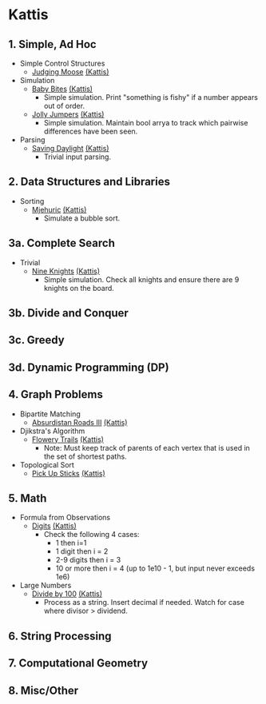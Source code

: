 # Kattis
## 1. Simple, Ad Hoc
- Simple Control Structures
    - [Judging Moose](judgingmoose.cpp) [(Kattis)](https://open.kattis.com/problems/judgingmoose) 
- Simulation
    - [Baby Bites](babybites.cpp) [(Kattis)](https://open.kattis.com/problems/babybites)
        - Simple simulation. Print "something is fishy" if a number appears out of order.
    - [Jolly Jumpers](jollyjumpers.cpp) [(Kattis)](https://open.kattis.com/problems/jollyjumpers)
        - Simple simulation. Maintain bool arrya to track which pairwise differences have been seen.
- Parsing
    - [Saving Daylight](savingdaylight.cpp) [(Kattis)](https://open.kattis.com/problems/savingdaylight)
        - Trivial input parsing.
## 2. Data Structures and Libraries
- Sorting
    - [Mjehuric](mjehuric.cpp) [(Kattis)](https://open.kattis.com/problems/mjehuric)
        - Simulate a bubble sort.
## 3a. Complete Search
- Trivial
    - [Nine Knights](nineknights.cpp) [(Kattis)](https://open.kattis.com/problems/nineknights)
        - Simple simulation. Check all knights and ensure there are 9 knights on the board.
## 3b. Divide and Conquer
## 3c. Greedy
## 3d. Dynamic Programming (DP)
## 4. Graph Problems
- Bipartite Matching
    - [Absurdistan Roads III](absurdistan3.cpp) [(Kattis)](https://open.kattis.com/absurdistan3)
- Djikstra's Algorithm
    - [Flowery Trails](flowerytrails.cpp) [(Kattis)](https://open.kattis.com/problems/flowerytrails)
        - Note: Must keep track of parents of each vertex that is used in the set of shortest paths.
- Topological Sort
    - [Pick Up Sticks](pickupsticks.cpp) [(Kattis)](https://open.kattis.com/problems/pickupsticks)
## 5. Math
- Formula from Observations
    - [Digits](digits.cpp) [(Kattis)](https://open.kattis.com/problems/digits)
        - Check the following 4 cases:
            - 1 then i=1
            - 1 digit then i = 2
            - 2-9 digits then i = 3
            - 10 or more then i = 4 (up to 1e10 - 1, but input never exceeds 1e6)
- Large Numbers
    - [Divide by 100](divideby100.cpp) [(Kattis)](https://open.kattis.com/problems/divideby100)
        - Process as a string. Insert decimal if needed. Watch for case where divisor > dividend.
## 6. String Processing
## 7. Computational Geometry
## 8. Misc/Other
